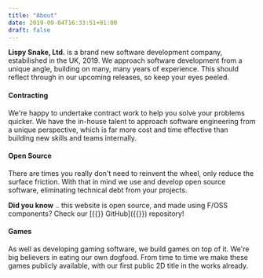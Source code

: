 ```yaml
---
title: "About"
date: 2019-09-04T16:33:51+01:00
draft: false
---
```


**Lispy Snake, Ltd.** is a brand new software development company, estabilished in the UK, 2019.
We approach software development from a unique angle, building on many, many years of experience.
This should reflect through in our upcoming releases, so keep your eyes peeled.

#### Contracting

We're happy to undertake contract work to help you solve your problems quicker. We have the in-house
talent to approach software engineering from a unique perspective, which is far more cost and time
effective than building new skills and teams internally.

#### Open Source

There are times you really don't need to reinvent the wheel, only reduce the surface friction. With that
in mind we use and develop open source software, eliminating technical debt from your projects.

**Did you know** .. this website is open source, and made using F/OSS components? Check our [{{<fontawesome fab fa-github>}} GitHub]({{<param SocialGithub>}}) repository!

#### Games

As well as developing gaming software, we build games on top of it. We're big believers in eating our own dogfood.
From time to time we make these games publicly available, with our first public 2D title in the works already.

